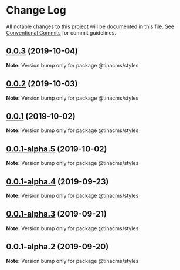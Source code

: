 # Change Log

All notable changes to this project will be documented in this file.
See [Conventional Commits](https://conventionalcommits.org) for commit guidelines.

## [0.0.3](https://github.com/tinacms/tinacms/compare/@tinacms/styles@0.0.3-alpha.0...@tinacms/styles@0.0.3) (2019-10-04)

**Note:** Version bump only for package @tinacms/styles





## [0.0.2](https://github.com/tinacms/tinacms/compare/@tinacms/styles@0.0.1...@tinacms/styles@0.0.2) (2019-10-03)

**Note:** Version bump only for package @tinacms/styles





## [0.0.1](https://github.com/tinacms/tinacms/compare/@tinacms/styles@0.0.1-alpha.5...@tinacms/styles@0.0.1) (2019-10-02)

**Note:** Version bump only for package @tinacms/styles





## [0.0.1-alpha.5](https://github.com/tinacms/tinacms/compare/@tinacms/styles@0.0.1-alpha.4...@tinacms/styles@0.0.1-alpha.5) (2019-10-02)

**Note:** Version bump only for package @tinacms/styles





## [0.0.1-alpha.4](https://github.com/tinacms/tinacms/compare/@tinacms/styles@0.0.1-alpha.3...@tinacms/styles@0.0.1-alpha.4) (2019-09-23)

**Note:** Version bump only for package @tinacms/styles





## [0.0.1-alpha.3](https://github.com/tinacms/tinacms/compare/@tinacms/styles@0.0.1-alpha.2...@tinacms/styles@0.0.1-alpha.3) (2019-09-21)

**Note:** Version bump only for package @tinacms/styles





## 0.0.1-alpha.2 (2019-09-20)

**Note:** Version bump only for package @tinacms/styles
